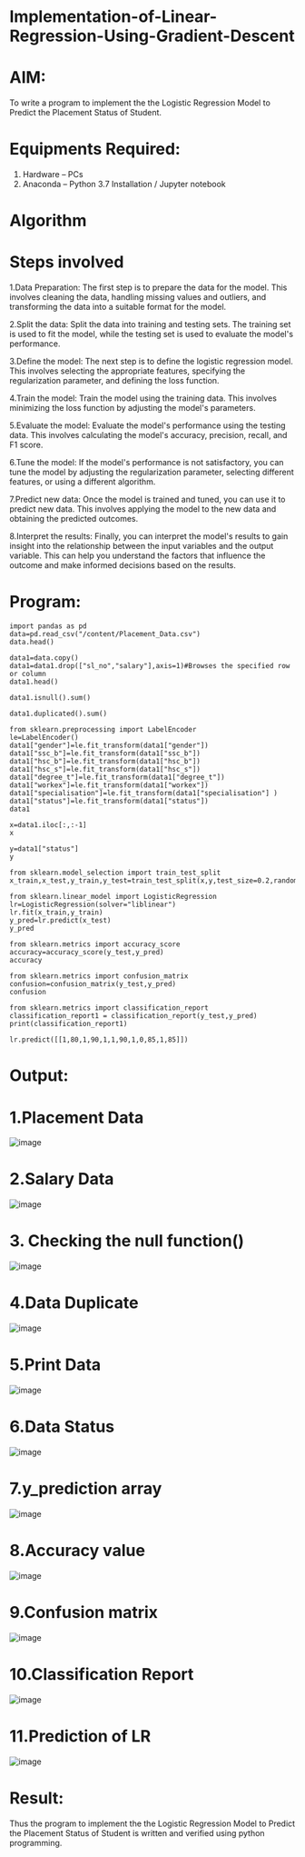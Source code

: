 # Implementation-of-Linear-Regression-Using-Gradient-Descent
# AIM:
To write a program to implement the the Logistic Regression Model to Predict the Placement Status of Student. 
# Equipments Required:

1. Hardware – PCs
2. Anaconda – Python 3.7 Installation / Jupyter notebook
# Algorithm
# Steps involved
1.Data Preparation: The first step is to prepare the data for the model. This involves cleaning the data, handling missing values and outliers, and transforming the data into a suitable format for the model.

2.Split the data: Split the data into training and testing sets. The training set is used to fit the model, while the testing set is used to evaluate the model's performance.

3.Define the model: The next step is to define the logistic regression model. This involves selecting the appropriate features, specifying the regularization parameter, and defining the loss function.

4.Train the model: Train the model using the training data. This involves minimizing the loss function by adjusting the model's parameters.

5.Evaluate the model: Evaluate the model's performance using the testing data. This involves calculating the model's accuracy, precision, recall, and F1 score.

6.Tune the model: If the model's performance is not satisfactory, you can tune the model by adjusting the regularization parameter, selecting different features, or using a different algorithm.

7.Predict new data: Once the model is trained and tuned, you can use it to predict new data. This involves applying the model to the new data and obtaining the predicted outcomes.

8.Interpret the results: Finally, you can interpret the model's results to gain insight into the relationship between the input variables and the output variable. This can help you understand the factors that influence the outcome and make informed decisions based on the results.

# Program:
```
import pandas as pd
data=pd.read_csv("/content/Placement_Data.csv")
data.head()

data1=data.copy()
data1=data1.drop(["sl_no","salary"],axis=1)#Browses the specified row or column
data1.head()

data1.isnull().sum()

data1.duplicated().sum()

from sklearn.preprocessing import LabelEncoder
le=LabelEncoder()
data1["gender"]=le.fit_transform(data1["gender"])
data1["ssc_b"]=le.fit_transform(data1["ssc_b"])
data1["hsc_b"]=le.fit_transform(data1["hsc_b"])
data1["hsc_s"]=le.fit_transform(data1["hsc_s"])
data1["degree_t"]=le.fit_transform(data1["degree_t"])
data1["workex"]=le.fit_transform(data1["workex"])
data1["specialisation"]=le.fit_transform(data1["specialisation"] )     
data1["status"]=le.fit_transform(data1["status"])       
data1 

x=data1.iloc[:,:-1]
x

y=data1["status"]
y

from sklearn.model_selection import train_test_split
x_train,x_test,y_train,y_test=train_test_split(x,y,test_size=0.2,random_state=0)

from sklearn.linear_model import LogisticRegression
lr=LogisticRegression(solver="liblinear")
lr.fit(x_train,y_train)
y_pred=lr.predict(x_test)
y_pred

from sklearn.metrics import accuracy_score
accuracy=accuracy_score(y_test,y_pred)
accuracy

from sklearn.metrics import confusion_matrix
confusion=confusion_matrix(y_test,y_pred)
confusion

from sklearn.metrics import classification_report
classification_report1 = classification_report(y_test,y_pred)
print(classification_report1)

lr.predict([[1,80,1,90,1,1,90,1,0,85,1,85]])
```
# Output:
# 1.Placement Data
![image](https://github.com/niveshaprabu/Implementation-of-Linear-Regression-Using-Gradient-Descent/assets/122986499/079cf2c8-8e04-412a-8e25-3f2c2c0ff2b6)


# 2.Salary Data
![image](https://github.com/niveshaprabu/Implementation-of-Linear-Regression-Using-Gradient-Descent/assets/122986499/4f483c6d-ee1f-4c20-9e1d-cf8f581d8bf1)


# 3. Checking the null function()
![image](https://github.com/niveshaprabu/Implementation-of-Linear-Regression-Using-Gradient-Descent/assets/122986499/ed641354-2422-4647-b39a-b80b2679bf80)


# 4.Data Duplicate
![image](https://github.com/niveshaprabu/Implementation-of-Linear-Regression-Using-Gradient-Descent/assets/122986499/287e5a09-7102-4bc9-83d7-e297ee3d50ed)




# 5.Print Data
![image](https://github.com/niveshaprabu/Implementation-of-Linear-Regression-Using-Gradient-Descent/assets/122986499/321037d4-1ebd-45d7-81a6-d7b813a46eb8)


# 6.Data Status
![image](https://github.com/niveshaprabu/Implementation-of-Linear-Regression-Using-Gradient-Descent/assets/122986499/00ed3c4d-b06c-43f1-9244-7e985cc76cf8)


# 7.y_prediction array
![image](https://github.com/niveshaprabu/Implementation-of-Linear-Regression-Using-Gradient-Descent/assets/122986499/aae9815e-f1ac-4ecf-ba1e-a92ec5f9dc51)


# 8.Accuracy value
![image](https://github.com/niveshaprabu/Implementation-of-Linear-Regression-Using-Gradient-Descent/assets/122986499/f40907a1-a7ef-4d96-98a4-b37cf5afd98b)


# 9.Confusion matrix
![image](https://github.com/niveshaprabu/Implementation-of-Linear-Regression-Using-Gradient-Descent/assets/122986499/7f5254e1-0d91-4ac7-9053-ad70245aa3c1)


# 10.Classification Report
![image](https://github.com/niveshaprabu/Implementation-of-Linear-Regression-Using-Gradient-Descent/assets/122986499/0ab252cb-8e0a-4d2b-b142-7c4927998b5c)


# 11.Prediction of LR
![image](https://github.com/niveshaprabu/Implementation-of-Linear-Regression-Using-Gradient-Descent/assets/122986499/686b09ec-a91d-431d-ba69-6ca0f38e7b9c)


# Result:
Thus the program to implement the the Logistic Regression Model to Predict the Placement Status of Student is written and verified using python programming.
